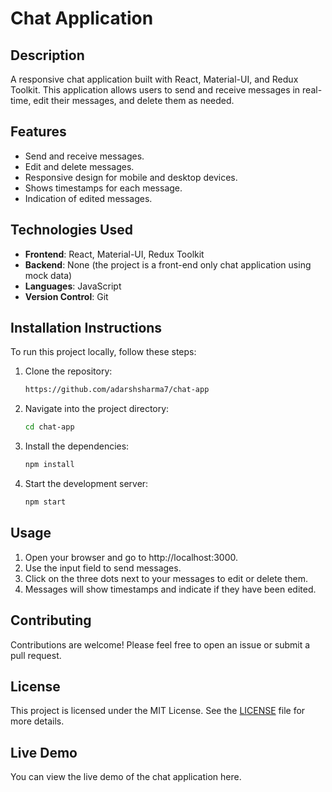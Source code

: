 # Chat Application

## Description
A responsive chat application built with React, Material-UI, and Redux Toolkit. This application allows users to send and receive messages in real-time, edit their messages, and delete them as needed.

## Features
- Send and receive messages.
- Edit and delete messages.
- Responsive design for mobile and desktop devices.
- Shows timestamps for each message.
- Indication of edited messages.

## Technologies Used
- **Frontend**: React, Material-UI, Redux Toolkit
- **Backend**: None (the project is a front-end only chat application using mock data)
- **Languages**: JavaScript
- **Version Control**: Git

## Installation Instructions
To run this project locally, follow these steps:

1. Clone the repository:
   ```bash
   https://github.com/adarshsharma7/chat-app

2. Navigate into the project directory:
   ```bash
   cd chat-app

3. Install the dependencies:
   ```bash
   npm install

4. Start the development server:
   ```bash
   npm start
   
## Usage
1. Open your browser and go to http://localhost:3000.
2. Use the input field to send messages.
3. Click on the three dots next to your messages to edit or delete them.
4. Messages will show timestamps and indicate if they have been edited.

## Contributing
 Contributions are welcome! Please feel free to open an issue or submit a pull request.

## License
 This project is licensed under the MIT License. See the [LICENSE](LICENSE) file for more details.

## Live Demo
 You can view the live demo of the chat application here.

